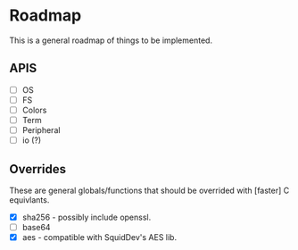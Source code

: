 # Roadmap

This is a general roadmap of things to be implemented.

## APIS

  * [ ] OS
  * [ ] FS
  * [ ] Colors
  * [ ] Term
  * [ ] Peripheral
  * [ ] io (?)

## Overrides

  These are general globals/functions that should be overrided with [faster] C equivlants.

  * [x] sha256 - possibly include openssl.
  * [ ] base64
  * [x] aes - compatible with SquidDev's AES lib.
